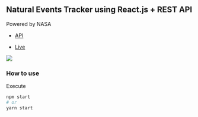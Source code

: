 ## Natural Events Tracker using React.js + REST API

Powered by NASA

- [API](https://eonet.gsfc.nasa.gov/docs/v3)

- [Live](https://hakangundogdu.github.io/Natural-Events-Tracker)

![](/assets/project.png)

### How to use

Execute

```bash
npm start
# or
yarn start
```
